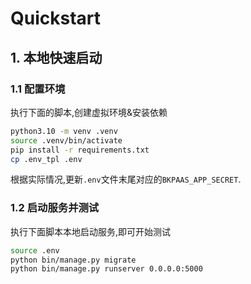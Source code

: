 # Quickstart

## 1. 本地快速启动

### 1.1 配置环境

执行下面的脚本,创建虚拟环境&安装依赖

```bash
python3.10 -m venv .venv
source .venv/bin/activate
pip install -r requirements.txt
cp .env_tpl .env
```

根据实际情况,更新`.env`文件末尾对应的`BKPAAS_APP_SECRET`.

### 1.2 启动服务并测试

执行下面脚本本地启动服务,即可开始测试

```bash
source .env
python bin/manage.py migrate
python bin/manage.py runserver 0.0.0.0:5000
```
